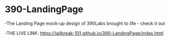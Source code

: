 # 390-LandingPage
  
  -The Landing Page mock-up design of 390Labs brought to life - check it out

  -THE LIVE LINK: https://jailbreak-101.github.io/390-LandingPage/index.html
